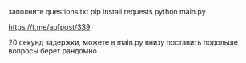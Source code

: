 заполните questions.txt
pip install requests
python main.py


https://t.me/aofpost/339


20 секунд задержки, можете в main.py внизу поставить подольше
вопросы берет рандомно
